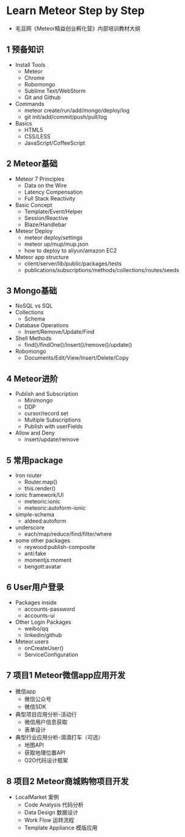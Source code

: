 # Learn Meteor Step by Step 
* 毛豆网《Meteor精益创业孵化营》内部培训教材大纲

## 1 预备知识
* Install Tools
  - Meteor
  - Chrome
  - Robomongo
  - Sublime Text/WebStorm
  - Git and Github
* Commands
  - meteor create/run/add/mongo/deploy/log
  - git init/add/commit/push/pull/log
* Basics
  - HTML5
  - CSS/LESS
  - JavaScript/CoffeeScript

## 2 Meteor基础
* Meteor 7 Principles
  - Data on the Wire
  - Latency Compensation
  - Full Stack Reactivity
* Basic Concept
  - Template/Event/Helper
  - Session/Reactive
  - Blaze/Handlebar
* Meteor Deploy
  - meteor deploy/settings
  - meteor up/mup/mup.json
  - how to deploy to aliyun/amazon EC2
* Meteor app structure
  - client/server/lib/public/packages/tests
  - publications/subscriptions/methods/collections/routes/seeds

## 3 Mongo基础
* NoSQL vs SQL
* Collections
  - Schema
* Database Operations
  - Insert/Remove/Update/Find
* Shell Methods
  - find()/findOne()/insert()/remove()/update()
* Robomongo
  - Documents/Edit/View/Insert/Delete/Copy

## 4 Meteor进阶
* Publish and Subscription
  - Minimongo
  - DDP
  - cursor/record set
  - Multiple Subscriptions 
  - Publish with userFields
* Allow and Deny
  - insert/update/remove

## 5 常用package
* Iron router
  - Router.map()
  - this.render()
* ionic framework/UI 
  - meteoric:ionic
  - meteoric:autoform-ionic
* simple-schema
  - aldeed:autoform
* underscore
  - each/map/reduce/find/filter/where
* some other packages 
  - reywood:publish-composite
  - anti:fake
  - momentjs:moment
  - bengott:avatar

## 6 User用户登录
* Packages inside
  - accounts-password
  - accounts-ui
* Other Login Packages
  - weibo/qq
  - linkedin/github
* Meteor.users
  - onCreateUser()
  - ServiceConfiguration

## 7 项目1 Meteor微信app应用开发
* 微信app
  - 微信公众号
  - 微信SDK
* 典型项目应用分析-活动行
  - 微信用户信息获取
  - 表单设计
* 典型行业应用分析-滴滴打车（可选）
  - 地图API
  - 获取地理位置API
  - O2O代码设计框架 

## 8 项目2 Meteor商城购物项目开发
* LocalMarket 案例
  - Code Analysis 代码分析
  - Data Design 数据设计
  - Work Flow 运转流程
  - Template Appliance 模版应用


